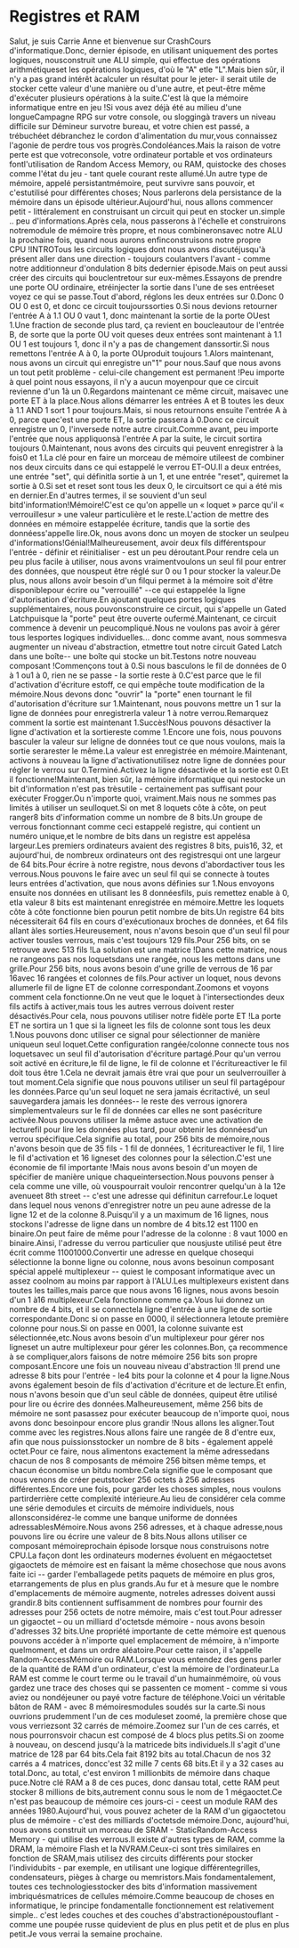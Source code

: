 # Registres et RAM

Salut, je suis Carrie Anne et bienvenue sur CrashCours d'informatique.Donc, dernier épisode, en utilisant uniquement des portes logiques, nousconstruit une ALU simple, qui effectue des opérations arithmétiqueset les opérations logiques, d'où le "A" etle "L".Mais bien sûr, il n'y a pas grand intérêt àcalculer un résultat pour le jeter- il serait utile de stocker cette valeur d'une manière ou d'une autre, et peut-être même d'exécuter plusieurs opérations à la suite.C'est là que la mémoire informatique entre en jeu !Si vous avez déjà été au milieu d'une longueCampagne RPG sur votre console, ou sloggingà travers un niveau difficile sur Démineur survotre bureau, et votre chien est passé, a trébuchéet débranchez le cordon d'alimentation du mur,vous connaissez l'agonie de perdre tous vos progrès.Condoléances.Mais la raison de votre perte est que votreconsole, votre ordinateur portable et vos ordinateurs fontl'utilisation de Random Access Memory, ou RAM, quistocke des choses comme l'état du jeu - tant quele courant reste allumé.Un autre type de mémoire, appelé persistantmémoire, peut survivre sans pouvoir, et c'estutilisé pour différentes choses; Nous parlerons dela persistance de la mémoire dans un épisode ultérieur.Aujourd'hui, nous allons commencer petit - littéralement en construisant un circuit qui peut en stocker un.simple .. peu d'informations.Après cela, nous passerons à l'échelle et construirons notremodule de mémoire très propre, et nous combineronsavec notre ALU la prochaine fois, quand nous aurons enfinconstruisons notre propre CPU !INTROTous les circuits logiques dont nous avons discutéjusqu'à présent aller dans une direction - toujours coulantvers l'avant - comme notre additionneur d'ondulation 8 bits dedernier épisode.Mais on peut aussi créer des circuits qui bouclentretour sur eux-mêmes.Essayons de prendre une porte OU ordinaire, etréinjecter la sortie dans l'une de ses entréeset voyez ce qui se passe.Tout d'abord, réglons les deux entrées sur 0.Donc 0 OU 0 est 0, et donc ce circuit toujourssorties 0.Si nous devions retourner l'entrée A à 1.1 OU 0 vaut 1, donc maintenant la sortie de la porte OUest 1.Une fraction de seconde plus tard, ça revient en boucleautour de l'entrée B, de sorte que la porte OU voit queses deux entrées sont maintenant à 1.1 OU 1 est toujours 1, donc il n'y a pas de changement danssortir.Si nous remettons l'entrée A à 0, la porte OUproduit toujours 1.Alors maintenant, nous avons un circuit qui enregistre un"1" pour nous.Sauf que nous avons un tout petit problème - celui-cile changement est permanent !Peu importe à quel point nous essayons, il n'y a aucun moyenpour que ce circuit revienne d'un 1à un 0.Regardons maintenant ce même circuit, maisavec une porte ET à la place.Nous allons démarrer les entrées A et B toutes les deux à 1.1 AND 1 sort 1 pour toujours.Mais, si nous retournons ensuite l'entrée A à 0, parce quec'est une porte ET, la sortie passera à 0.Donc ce circuit enregistre un 0, l'inversede notre autre circuit.Comme avant, peu importe l'entrée que nous appliquonsà l'entrée A par la suite, le circuit sortira toujours 0.Maintenant, nous avons des circuits qui peuvent enregistrer à la fois0 et 1.La clé pour en faire un morceau de mémoire utileest de combiner nos deux circuits dans ce qui estappelé le verrou ET-OU.Il a deux entrées, une entrée "set", qui définitla sortie à un 1, et une entrée "reset", quiremet la sortie à 0.Si set et reset sont tous les deux 0, le circuitsort ce qui a été mis en dernier.En d'autres termes, il se souvient d'un seul bitd'information!Mémoire!C'est ce qu'on appelle un « loquet » parce qu'il « verrouillesur » une valeur particulière et le reste.L'action de mettre des données en mémoire estappelée écriture, tandis que la sortie des donnéess'appelle lire.Ok, nous avons donc un moyen de stocker un seulpeu d'informations!Génial!Malheureusement, avoir deux fils différentspour l'entrée - définir et réinitialiser - est un peu déroutant.Pour rendre cela un peu plus facile à utiliser, nous avons vraimentvoulons un seul fil pour entrer des données, que nouspeut être réglé sur 0 ou 1 pour stocker la valeur.De plus, nous allons avoir besoin d'un filqui permet à la mémoire soit d'être disponiblepour écrire ou "verrouillé" --ce qui estappelée la ligne d'autorisation d'écriture.En ajoutant quelques portes logiques supplémentaires, nous pouvonsconstruire ce circuit, qui s'appelle un Gated Latchpuisque la "porte" peut être ouverte oufermé.Maintenant, ce circuit commence à devenir un peucompliqué.Nous ne voulons pas avoir à gérer tous lesportes logiques individuelles... donc comme avant, nous sommesva augmenter un niveau d'abstraction, etmettre tout notre circuit Gated Latch dans une boîte-- une boîte qui stocke un bit.Testons notre nouveau composant !Commençons tout à 0.Si nous basculons le fil de données de 0 à 1 ou1 à 0, rien ne se passe - la sortie reste à 0.C'est parce que le fil d'activation d'écriture estoff, ce qui empêche toute modification de la mémoire.Nous devons donc "ouvrir" la "porte" enen tournant le fil d'autorisation d'écriture sur 1.Maintenant, nous pouvons mettre un 1 sur la ligne de données pour enregistrerla valeur 1 à notre verrou.Remarquez comment la sortie est maintenant 1.Succès!Nous pouvons désactiver la ligne d'activation et la sortiereste comme 1.Encore une fois, nous pouvons basculer la valeur sur leligne de données tout ce que nous voulons, mais la sortie serarester le même.La valeur est enregistrée en mémoire.Maintenant, activons à nouveau la ligne d'activationutilisez notre ligne de données pour régler le verrou sur 0.Terminé.Activez la ligne désactivée et la sortie est 0.Et il fonctionne!Maintenant, bien sûr, la mémoire informatique qui nestocke un bit d'information n'est pas trèsutile - certainement pas suffisant pour exécuter Frogger.Ou n'importe quoi, vraiment.Mais nous ne sommes pas limités à utiliser un seulloquet.Si on met 8 loquets côte à côte, on peut ranger8 bits d'information comme un nombre de 8 bits.Un groupe de verrous fonctionnant comme ceci estappelé registre, qui contient un numéro unique,et le nombre de bits dans un registre est appelésa largeur.Les premiers ordinateurs avaient des registres 8 bits, puis16, 32, et aujourd'hui, de nombreux ordinateurs ont des registresqui ont une largeur de 64 bits.Pour écrire à notre registre, nous devons d'abordactiver tous les verrous.Nous pouvons le faire avec un seul fil qui se connecte à toutes leurs entrées d'activation, que nous avons définies sur 1.Nous envoyons ensuite nos données en utilisant les 8 donnéesfils, puis remettez enable à 0, etla valeur 8 bits est maintenant enregistrée en mémoire.Mettre les loquets côte à côte fonctionne bien pourun petit nombre de bits.Un registre 64 bits nécessiterait 64 fils en cours d'exécutionaux broches de données, et 64 fils allant àles sorties.Heureusement, nous n'avons besoin que d'un seul fil pour activer tousles verrous, mais c'est toujours 129 fils.Pour 256 bits, on se retrouve avec 513 fils !La solution est une matrice !Dans cette matrice, nous ne rangeons pas nos loquetsdans une rangée, nous les mettons dans une grille.Pour 256 bits, nous avons besoin d'une grille de verrous de 16 par 16avec 16 rangées et colonnes de fils.Pour activer un loquet, nous devons allumerle fil de ligne ET de colonne correspondant.Zoomons et voyons comment cela fonctionne.On ne veut que le loquet à l'intersectiondes deux fils actifs à activer,mais tous les autres verrous doivent rester désactivés.Pour cela, nous pouvons utiliser notre fidèle porte ET !La porte ET ne sortira un 1 que si la ligneet les fils de colonne sont tous les deux 1.Nous pouvons donc utiliser ce signal pour sélectionner de manière uniqueun seul loquet.Cette configuration rangée/colonne connecte tous nos loquetsavec un seul fil d'autorisation d'écriture partagé.Pour qu'un verrou soit activé en écriture,le fil de ligne, le fil de colonne et l'écritureactiver le fil doit tous être 1.Cela ne devrait jamais être vrai que pour un seulverrouiller à tout moment.Cela signifie que nous pouvons utiliser un seul fil partagépour les données.Parce qu'un seul loquet ne sera jamais écritactivé, un seul sauvegardera jamais les données-- le reste des verrous ignorera simplementvaleurs sur le fil de données car elles ne sont pasécriture activée.Nous pouvons utiliser la même astuce avec une activation de lecturefil pour lire les données plus tard, pour obtenir les donnéesd'un verrou spécifique.Cela signifie au total, pour 256 bits de mémoire,nous n'avons besoin que de 35 fils - 1 fil de données, 1 écritureactiver le fil, 1 lire le fil d'activation et 16 ligneset des colonnes pour la sélection.C'est une économie de fil importante !Mais nous avons besoin d'un moyen de spécifier de manière unique chaqueintersection.Nous pouvons penser à cela comme une ville, où vouspourrait vouloir rencontrer quelqu'un à la 12e avenueet 8th street -- c'est une adresse qui définitun carrefour.Le loquet dans lequel nous venons d'enregistrer notre un peu aune adresse de la ligne 12 et de la colonne 8.Puisqu'il y a un maximum de 16 lignes, nous stockons l'adresse de ligne dans un nombre de 4 bits.12 est 1100 en binaire.On peut faire de même pour l'adresse de la colonne : 8 vaut 1000 en binaire.Ainsi, l'adresse du verrou particulier que nousjuste utilisé peut être écrit comme 11001000.Convertir une adresse en quelque chosequi sélectionne la bonne ligne ou colonne, nous avons besoinun composant spécial appelé multiplexeur -- quiest le composant informatique avec un assez coolnom au moins par rapport à l'ALU.Les multiplexeurs existent dans toutes les tailles,mais parce que nous avons 16 lignes, nous avons besoin d'un 1 à16 multiplexeur.Cela fonctionne comme ça.Vous lui donnez un nombre de 4 bits, et il se connectela ligne d'entrée à une ligne de sortie correspondante.Donc si on passe en 0000, il sélectionnera letoute première colonne pour nous.Si on passe en 0001, la colonne suivante est sélectionnée,etc.Nous avons besoin d'un multiplexeur pour gérer nos ligneset un autre multiplexeur pour gérer les colonnes.Bon, ça recommence à se compliquer,alors faisons de notre mémoire 256 bits son propre composant.Encore une fois un nouveau niveau d'abstraction !Il prend une adresse 8 bits pour l'entrée - le4 bits pour la colonne et 4 pour la ligne.Nous avons également besoin de fils d'activation d'écriture et de lecture.Et enfin, nous n'avons besoin que d'un seul câble de données, quipeut être utilisé pour lire ou écrire des données.Malheureusement, même 256 bits de mémoire ne sont pasassez pour exécuter beaucoup de n'importe quoi, nous avons donc besoinpour encore plus grandir !Nous allons les aligner.Tout comme avec les registres.Nous allons faire une rangée de 8 d'entre eux, afin que nous puissionsstocker un nombre de 8 bits - également appelé octet.Pour ce faire, nous alimentons exactement la même adressedans chacun de nos 8 composants de mémoire 256 bitsen même temps, et chacun économise un bitdu nombre.Cela signifie que le composant que nous venons de créer peutstocker 256 octets à 256 adresses différentes.Encore une fois, pour garder les choses simples, nous voulons partirderrière cette complexité intérieure.Au lieu de considérer cela comme une série demodules et circuits de mémoire individuels, nous allonsconsidérez-le comme une banque uniforme de données adressablesMémoire.Nous avons 256 adresses, et à chaque adresse,nous pouvons lire ou écrire une valeur de 8 bits.Nous allons utiliser ce composant mémoireprochain épisode lorsque nous construisons notre CPU.La façon dont les ordinateurs modernes évoluent en mégaoctetset gigaoctets de mémoire est en faisant la même chosechose que nous avons faite ici -- garder l'emballagede petits paquets de mémoire en plus gros, etarrangements de plus en plus grands.Au fur et à mesure que le nombre d'emplacements de mémoire augmente, notreles adresses doivent aussi grandir.8 bits contiennent suffisamment de nombres pour fournir des adresses pour 256 octets de notre mémoire, mais c'est tout.Pour adresser un gigaoctet – ou un milliard d'octetsde mémoire - nous avons besoin d'adresses 32 bits.Une propriété importante de cette mémoire est quenous pouvons accéder à n'importe quel emplacement de mémoire, à n'importe quelmoment, et dans un ordre aléatoire.Pour cette raison, il s'appelle Random-AccessMémoire ou RAM.Lorsque vous entendez des gens parler de la quantité de RAM d'un ordinateur, c'est la mémoire de l'ordinateur.La RAM est comme le court terme ou le travail d'un humainmémoire, où vous gardez une trace des choses qui se passenten ce moment - comme si vous aviez ou nondéjeuner ou payé votre facture de téléphone.Voici un véritable bâton de RAM - avec 8 mémoiresmodules soudés sur la carte.Si nous ouvrions prudemment l'un de ces moduleset zoomé, la première chose que vous verriezsont 32 carrés de mémoire.Zoomez sur l'un de ces carrés, et nous pourronsvoir chacun est composé de 4 blocs plus petits.Si on zoome à nouveau, on descend jusqu'à la matricede bits individuels.Il s'agit d'une matrice de 128 par 64 bits.Cela fait 8192 bits au total.Chacun de nos 32 carrés a 4 matrices, doncc'est 32 mille 7 cents 68 bits.Et il y a 32 cases au total.Donc, au total, c'est environ 1 millionbits de mémoire dans chaque puce.Notre clé RAM a 8 de ces puces, donc dansau total, cette RAM peut stocker 8 millions de bits,autrement connu sous le nom de 1 mégaoctet.Ce n'est pas beaucoup de mémoire ces jours-ci - ceest un module RAM des années 1980.Aujourd'hui, vous pouvez acheter de la RAM d'un gigaoctetou plus de mémoire - c'est des milliards d'octetsde mémoire.Donc, aujourd'hui, nous avons construit un morceau de SRAM - StaticRandom-Access Memory - qui utilise des verrous.Il existe d'autres types de RAM, comme la DRAM, la mémoire Flash et la NVRAM.Ceux-ci sont très similaires en fonction de SRAM,mais utilisez des circuits différents pour stocker l'individubits - par exemple, en utilisant une logique différentegrilles, condensateurs, pièges à charge ou memristors.Mais fondamentalement, toutes ces technologiesstocker des bits d'information massivement imbriquésmatrices de cellules mémoire.Comme beaucoup de choses en informatique, le principe fondamentalle fonctionnement est relativement simple.. c'est ledes couches et des couches d'abstractionépoustouflant - comme une poupée russe quidevient de plus en plus petit et de plus en plus petit.Je vous verrai la semaine prochaine.
